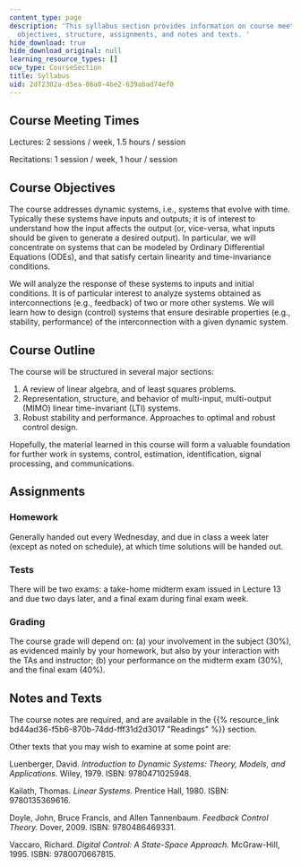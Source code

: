 ```yaml
---
content_type: page
description: 'This syllabus section provides information on course meeting times,
  objectives, structure, assignments, and notes and texts. '
hide_download: true
hide_download_original: null
learning_resource_types: []
ocw_type: CourseSection
title: Syllabus
uid: 2df2302a-d5ea-86a0-4be2-639abad74ef0
---
```


Course Meeting Times
--------------------

Lectures: 2 sessions / week, 1.5 hours / session

Recitations: 1 session / week, 1 hour / session

Course Objectives
-----------------

The course addresses dynamic systems, i.e., systems that evolve with time. Typically these systems have inputs and outputs; it is of interest to understand how the input affects the output (or, vice-versa, what inputs should be given to generate a desired output). In particular, we will concentrate on systems that can be modeled by Ordinary Differential Equations (ODEs), and that satisfy certain linearity and time-invariance conditions.

We will analyze the response of these systems to inputs and initial conditions. It is of particular interest to analyze systems obtained as interconnections (e.g., feedback) of two or more other systems. We will learn how to design (control) systems that ensure desirable properties (e.g., stability, performance) of the interconnection with a given dynamic system.

Course Outline
--------------

The course will be structured in several major sections:

1.  A review of linear algebra, and of least squares problems.
2.  Representation, structure, and behavior of multi-input, multi-output (MIMO) linear time-invariant (LTI) systems.
3.  Robust stability and performance. Approaches to optimal and robust control design.

Hopefully, the material learned in this course will form a valuable foundation for further work in systems, control, estimation, identification, signal processing, and communications.

Assignments
-----------

### Homework

Generally handed out every Wednesday, and due in class a week later (except as noted on schedule), at which time solutions will be handed out.

### Tests

There will be two exams: a take-home midterm exam issued in Lecture 13 and due two days later, and a final exam during final exam week.

### Grading

The course grade will depend on: (a) your involvement in the subject (30%), as evidenced mainly by your homework, but also by your interaction with the TAs and instructor; (b) your performance on the midterm exam (30%), and the final exam (40%).

Notes and Texts
---------------

The course notes are required, and are available in the {{% resource_link bd44ad36-f5b6-870b-74dd-fff31d2d3017 "Readings" %}} section.

Other texts that you may wish to examine at some point are:

Luenberger, David. _Introduction to Dynamic Systems: Theory, Models, and Applications._ Wiley, 1979. ISBN: 9780471025948.

Kailath, Thomas. _Linear Systems._ Prentice Hall, 1980. ISBN: 9780135369616.

Doyle, John, Bruce Francis, and Allen Tannenbaum. _Feedback Control Theory._ Dover, 2009. ISBN: 9780486469331.

Vaccaro, Richard. _Digital Control: A State-Space Approach._ McGraw-Hill, 1995. ISBN: 9780070667815.